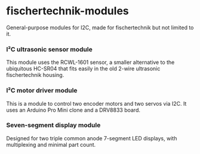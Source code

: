 # fischertechnik-modules

General-purpose modules for I2C, made for fischertechnik but not limited to it.

### I²C ultrasonic sensor module

This module uses the RCWL-1601 sensor, a smaller alternative to the ubiquitous HC-SR04 that fits easily in the old 2-wire ultrasonic fischertechnik housing.

### I²C motor driver module

This is a module to control two encoder motors and two servos via I2C. It uses an Arduino Pro Mini clone and a DRV8833 board.

### Seven-segment display module

Designed for two triple common anode 7-segment LED displays, with multiplexing and minimal part count.

